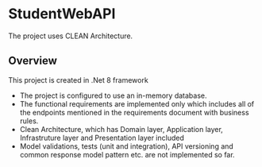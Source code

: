 # StudentWebAPI

The project uses CLEAN Architecture.

## Overview

This project is created in .Net 8 framework
* The project is configured to use an in-memory database.
* The functional requirements are implemented only which includes all of the endpoints mentioned in the requirements document with business rules.
* Clean Architecture, which has Domain layer, Application layer, Infrastruture layer and Presentation layer included
* Model validations, tests (unit and integration), API versioning and common response model pattern etc. are not implemented so far.
